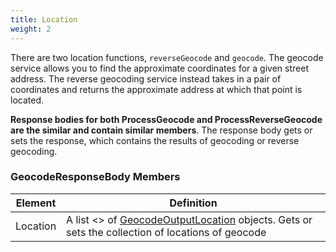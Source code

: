 ```yaml
---
title: Location
weight: 2
---
```


There are two location functions, `reverseGeocode` and `geocode`. The geocode service allows you to find the approximate coordinates for a given street address. The reverse geocoding service instead takes in a pair of coordinates and returns the approximate address at which that point is located.

**Response bodies for both ProcessGeocode and ProcessReverseGeocode are the similar and contain similar members**. The response body gets or sets the response, which contains the results of geocoding or reverse geocoding.

### GeocodeResponseBody Members

| Element  | Definition                                                                                                                   |
| -------- | ---------------------------------------------------------------------------------------------------------------------------- |
| Location | A list <> of [GeocodeOutputLocation](../shared-api-members/#location) objects. Gets or sets the collection of locations of geocode |

